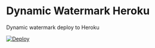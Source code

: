 # Dynamic Watermark Heroku
Dynamic watermark deploy to Heroku

[![Deploy](https://www.herokucdn.com/deploy/button.png)](https://heroku.com/deploy)
